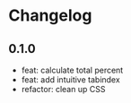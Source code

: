 # Changelog

## 0.1.0
- feat: calculate total percent
- feat: add intuitive tabindex
- refactor: clean up CSS
